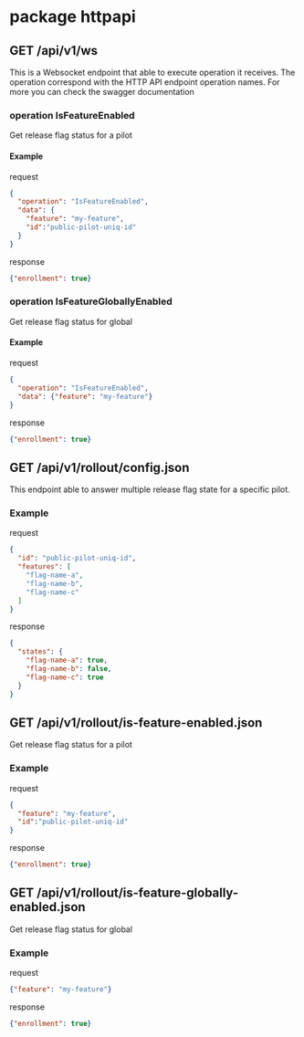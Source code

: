 # package httpapi

## GET /api/v1/ws

This is a Websocket endpoint that able to execute operation it receives.
The operation correspond with the HTTP API endpoint operation names.
For more you can check the swagger documentation

### operation IsFeatureEnabled

Get release flag status for a pilot

#### Example

request
```json
{
  "operation": "IsFeatureEnabled",
  "data": {
    "feature": "my-feature",
    "id":"public-pilot-uniq-id"
  }
}
```

response
```json
{"enrollment": true}
```

### operation IsFeatureGloballyEnabled

Get release flag status for global

#### Example

request
```json
{
  "operation": "IsFeatureEnabled",
  "data": {"feature": "my-feature"}
}
```

response
```json
{"enrollment": true}
```

## GET /api/v1/rollout/config.json

This endpoint able to answer multiple release flag state for a specific pilot.

### Example

request
```json
{
  "id": "public-pilot-uniq-id",
  "features": [
    "flag-name-a",
    "flag-name-b",
    "flag-name-c"
  ]
}
```

response
```json
{
  "states": {
    "flag-name-a": true,
    "flag-name-b": false,
    "flag-name-c": true
  }
}
```

## GET /api/v1/rollout/is-feature-enabled.json

Get release flag status for a pilot

### Example

request
```json
{
  "feature": "my-feature",
  "id":"public-pilot-uniq-id"
}
```

response
```json
{"enrollment": true}
```

## GET /api/v1/rollout/is-feature-globally-enabled.json

Get release flag status for global

### Example

request
```json
{"feature": "my-feature"}
```

response
```json
{"enrollment": true}
```
